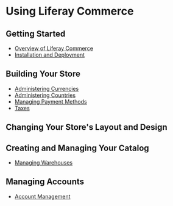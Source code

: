 # Using Liferay Commerce

## Getting Started

* [Overview of Liferay Commerce]()
* [Installation and Deployment]()

## Building Your Store

* [Administering Currencies](./currencies-administration/README.md)
* [Administering Countries](./countries-administration/README.md)
* [Managing Payment Methods](./payment-methods/README.md)
* [Taxes](./taxes/README.md)

## Changing Your Store's Layout and Design

## Creating and Managing Your Catalog

* [Managing Warehouses](./warehouses/README.md)

## Managing Accounts

* [Account Management](./account-management/README.md)
